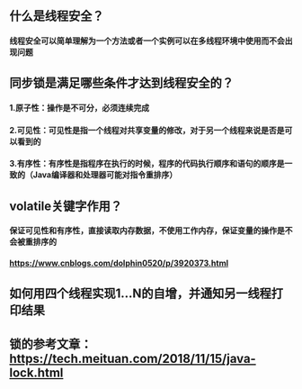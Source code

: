 ## 什么是线程安全？
#### 线程安全可以简单理解为一个方法或者一个实例可以在多线程环境中使用而不会出现问题
## 同步锁是满足哪些条件才达到线程安全的？
#### 1.原子性：操作是不可分，必须连续完成
#### 2.可见性：可见性是指一个线程对共享变量的修改，对于另一个线程来说是否是可以看到的
#### 3.有序性：有序性是指程序在执行的时候，程序的代码执行顺序和语句的顺序是一致的（Java编译器和处理器可能对指令重排序）
## volatile关键字作用？
#### 保证可见性和有序性，直接读取内存数据，不使用工作内存，保证变量的操作是不会被重排序的
#### https://www.cnblogs.com/dolphin0520/p/3920373.html
## 如何用四个线程实现1...N的自增，并通知另一线程打印结果

## 锁的参考文章：https://tech.meituan.com/2018/11/15/java-lock.html

